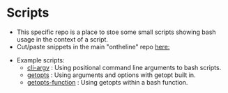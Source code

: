 # Scripts
* This specific repo is a place to stoe some small scripts showing bash usage in the context of a script.
* Cut/paste snippets in the main "ontheline" repo [here:](https://github.com/garyjlittle/ontheline/blob/master/docs/bash-shell-scripts.md)
- Example scripts:
  - [cli-argv](cli-argv.sh) : Using positional command line arguments to bash scripts.
  - [getopts](getopts.sh) : Using arguments and options with getopt built in.
  - [getopts-function](getopts-function.sh) : Using getopts within a bash function.

